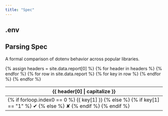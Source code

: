 ```yaml
---
title: "Spec"
---
```


<section class="w-full max-w-5xl mx-auto px-6 mt-10">
  <h1 class="text-center font-bold tracking-tight leading-none text-zinc-950 dark:text-zinc-50 text-2xl py-1">.env</h1>
  <h2 class="my-5 text-center text-5xl sm:text-6xl md:text-7xl lg:text-8xl font-bold tracking-tight leading-none text-zinc-950 dark:text-[#ECD53F]">Parsing Spec</h2>
  <p class="mx-auto mt-3 max-w-3xl text-center text-md md:text-lg text-zinc-600 leading-2 mb-6">A formal comparison of dotenv behavior across popular libraries.</p>

  <div class="overflow-x-auto rounded-lg border border-zinc-200 dark:border-zinc-700">
    <table class="min-w-full divide-y divide-zinc-200 dark:divide-zinc-700 text-sm text-left">
      <thead class="bg-zinc-50 dark:bg-zinc-800">
        <tr>
          {% assign headers = site.data.report[0] %}
          {% for header in headers %}
            <th class="px-4 py-2 font-semibold text-zinc-600 dark:text-zinc-300 whitespace-nowrap">
              {{ header[0] | capitalize }}
            </th>
          {% endfor %}
        </tr>
      </thead>
      <tbody class="divide-y divide-zinc-100 dark:divide-zinc-800">
        {% for row in site.data.report %}
          <tr class="hover:bg-zinc-50 dark:hover:bg-zinc-800/50">
            {% for key in row %}
              <td class="px-4 py-2 whitespace-nowrap text-zinc-800 dark:text-zinc-200">
                {% if forloop.index0 == 0 %}
                  {{ key[1] }}
                {% else %}
                  {% if key[1] == "1" %}
                    <span class="text-green-500">✔</span>
                  {% else %}
                    <span class="text-red-500">✘</span>
                  {% endif %}
                {% endif %}
              </td>
            {% endfor %}
          </tr>
        {% endfor %}
      </tbody>
    </table>
  </div>

</section>
